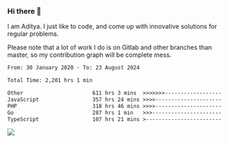 ### Hi there 👋

I am Aditya. I just like to code, and come up with innovative solutions for regular problems.

Please note that a lot of work I do is on Gitlab and other branches than master, so my contribution graph will be complete mess.

<!--START_SECTION:waka-->

```txt
From: 30 January 2020 - To: 23 August 2024

Total Time: 2,201 hrs 1 min

Other                      611 hrs 3 mins  >>>>>>>------------------   27.76 %
JavaScript                 357 hrs 24 mins >>>>---------------------   16.24 %
PHP                        318 hrs 46 mins >>>>---------------------   14.48 %
Go                         287 hrs 1 min   >>>----------------------   13.04 %
TypeScript                 107 hrs 21 mins >------------------------   04.88 %
```

<!--END_SECTION:waka-->

![](https://komarev.com/ghpvc/?username=BrainBuzzer)
